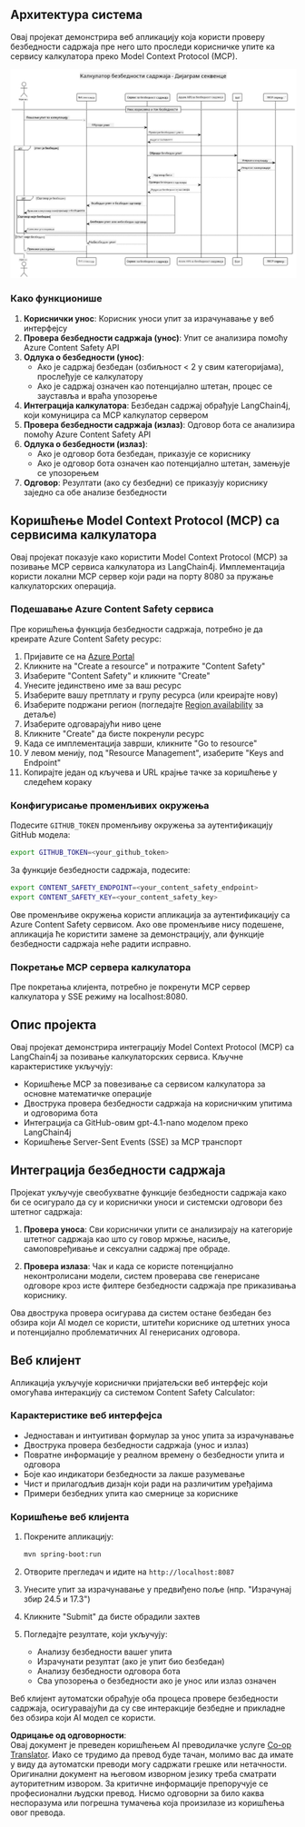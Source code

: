 <!--
CO_OP_TRANSLATOR_METADATA:
{
  "original_hash": "e5ea5e7582f70008ea9bec3b3820f20a",
  "translation_date": "2025-07-13T23:20:30+00:00",
  "source_file": "04-PracticalImplementation/samples/java/containerapp/README.md",
  "language_code": "sr"
}
-->
## Архитектура система

Овај пројекат демонстрира веб апликацију која користи проверу безбедности садржаја пре него што проследи корисничке упите ка сервису калкулатора преко Model Context Protocol (MCP).

![System Architecture Diagram](../../../../../../translated_images/plant.b079fed84e945b7c2978993a16163bb53f0517cfe3548d2e442ff40d619ba4b4.sr.png)

### Како функционише

1. **Кориснички унос**: Корисник уноси упит за израчунавање у веб интерфејсу  
2. **Провера безбедности садржаја (унос)**: Упит се анализира помоћу Azure Content Safety API  
3. **Одлука о безбедности (унос)**:  
   - Ако је садржај безбедан (озбиљност < 2 у свим категоријама), прослеђује се калкулатору  
   - Ако је садржај означен као потенцијално штетан, процес се зауставља и враћа упозорење  
4. **Интеграција калкулатора**: Безбедан садржај обрађује LangChain4j, који комуницира са MCP калкулатор сервером  
5. **Провера безбедности садржаја (излаз)**: Одговор бота се анализира помоћу Azure Content Safety API  
6. **Одлука о безбедности (излаз)**:  
   - Ако је одговор бота безбедан, приказује се кориснику  
   - Ако је одговор бота означен као потенцијално штетан, замењује се упозорењем  
7. **Одговор**: Резултати (ако су безбедни) се приказују кориснику заједно са обе анализе безбедности

## Коришћење Model Context Protocol (MCP) са сервисима калкулатора

Овај пројекат показује како користити Model Context Protocol (MCP) за позивање MCP сервиса калкулатора из LangChain4j. Имплементација користи локални MCP сервер који ради на порту 8080 за пружање калкулаторских операција.

### Подешавање Azure Content Safety сервиса

Пре коришћења функција безбедности садржаја, потребно је да креирате Azure Content Safety ресурс:

1. Пријавите се на [Azure Portal](https://portal.azure.com)  
2. Кликните на "Create a resource" и потражите "Content Safety"  
3. Изаберите "Content Safety" и кликните "Create"  
4. Унесите јединствено име за ваш ресурс  
5. Изаберите вашу претплату и групу ресурса (или креирајте нову)  
6. Изаберите подржани регион (погледајте [Region availability](https://azure.microsoft.com/en-us/global-infrastructure/services/?products=cognitive-services) за детаље)  
7. Изаберите одговарајући ниво цене  
8. Кликните "Create" да бисте покренули ресурс  
9. Када се имплементација заврши, кликните "Go to resource"  
10. У левом менију, под "Resource Management", изаберите "Keys and Endpoint"  
11. Копирајте један од кључева и URL крајње тачке за коришћење у следећем кораку

### Конфигурисање променљивих окружења

Подесите `GITHUB_TOKEN` променљиву окружења за аутентификацију GitHub модела:  
```sh
export GITHUB_TOKEN=<your_github_token>
```

За функције безбедности садржаја, подесите:  
```sh
export CONTENT_SAFETY_ENDPOINT=<your_content_safety_endpoint>
export CONTENT_SAFETY_KEY=<your_content_safety_key>
```

Ове променљиве окружења користи апликација за аутентификацију са Azure Content Safety сервисом. Ако ове променљиве нису подешене, апликација ће користити замене за демонстрацију, али функције безбедности садржаја неће радити исправно.

### Покретање MCP сервера калкулатора

Пре покретања клијента, потребно је покренути MCP сервер калкулатора у SSE режиму на localhost:8080.

## Опис пројекта

Овај пројекат демонстрира интеграцију Model Context Protocol (MCP) са LangChain4j за позивање калкулаторских сервиса. Кључне карактеристике укључују:

- Коришћење MCP за повезивање са сервисом калкулатора за основне математичке операције  
- Двострука провера безбедности садржаја на корисничким упитима и одговорима бота  
- Интеграција са GitHub-овим gpt-4.1-nano моделом преко LangChain4j  
- Коришћење Server-Sent Events (SSE) за MCP транспорт

## Интеграција безбедности садржаја

Пројекат укључује свеобухватне функције безбедности садржаја како би се осигурало да су и кориснички уноси и системски одговори без штетног садржаја:

1. **Провера уноса**: Сви кориснички упити се анализирају на категорије штетног садржаја као што су говор мржње, насиље, самоповређивање и сексуални садржај пре обраде.

2. **Провера излаза**: Чак и када се користе потенцијално неконтролисани модели, систем проверава све генерисане одговоре кроз исте филтере безбедности садржаја пре приказивања кориснику.

Ова двострука провера осигурава да систем остане безбедан без обзира који AI модел се користи, штитећи кориснике од штетних уноса и потенцијално проблематичних AI генерисаних одговора.

## Веб клијент

Апликација укључује кориснички пријатељски веб интерфејс који омогућава интеракцију са системом Content Safety Calculator:

### Карактеристике веб интерфејса

- Једноставан и интуитиван формулар за унос упита за израчунавање  
- Двострука провера безбедности садржаја (унос и излаз)  
- Повратне информације у реалном времену о безбедности упита и одговора  
- Боје као индикатори безбедности за лакше разумевање  
- Чист и прилагодљив дизајн који ради на различитим уређајима  
- Примери безбедних упита као смернице за кориснике

### Коришћење веб клијента

1. Покрените апликацију:  
   ```sh
   mvn spring-boot:run
   ```

2. Отворите прегледач и идите на `http://localhost:8087`

3. Унесите упит за израчунавање у предвиђено поље (нпр. "Израчунај збир 24.5 и 17.3")

4. Кликните "Submit" да бисте обрадили захтев

5. Погледајте резултате, који укључују:  
   - Анализу безбедности вашег упита  
   - Израчунати резултат (ако је упит био безбедан)  
   - Анализу безбедности одговора бота  
   - Сва упозорења о безбедности ако је унос или излаз означен

Веб клијент аутоматски обрађује оба процеса провере безбедности садржаја, осигуравајући да су све интеракције безбедне и прикладне без обзира који AI модел се користи.

**Одрицање од одговорности**:  
Овај документ је преведен коришћењем AI преводилачке услуге [Co-op Translator](https://github.com/Azure/co-op-translator). Иако се трудимо да превод буде тачан, молимо вас да имате у виду да аутоматски преводи могу садржати грешке или нетачности. Оригинални документ на његовом изворном језику треба сматрати ауторитетним извором. За критичне информације препоручује се професионални људски превод. Нисмо одговорни за било каква неспоразума или погрешна тумачења која произилазе из коришћења овог превода.